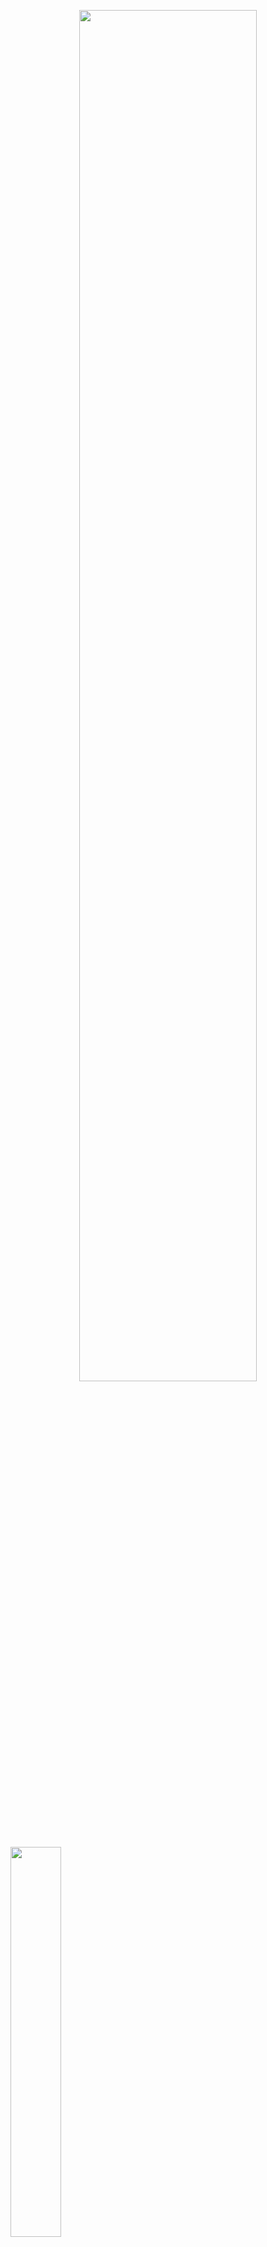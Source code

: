 <p align="center">
	<img src="https://github.com/xmotion-project/xMotion/blob/main/marks/karaloop_logo_reg.jpg" width="75%" />
</p>

<p align="left">	
	<img src="https://github.com/xmotion-project/xMotion/blob/main/src/ShortDemo_Android.gif" width="40%" /> 
</p>
<p align="right">	
	<img src="https://github.com/xmotion-project/xMotion/blob/main/src/ShortDemo_iMacWhatsapp.gif" width="40%" />
</p>	
<p align="center">
	<img src="https://github.com/xmotion-project/xMotion/blob/main/src/ShortDemo_Gaming.gif" width="40%" />
	<img src="https://github.com/xmotion-project/xMotion/blob/main/src/ShortDemo_iPhone.gif" width="40%" />
</p>

Can you imagine yourself interacting with phones, tablets, computers and other devices without hands? 

***karaloop*** is an initiative to advance the development of accessible and inclusive wearable hands-free interfaces, so in the future, anyone will be able to interact with any device, from anywhere, *without hands*, simply by performing movements of the face :relaxed:

The primary goal is to enable ubiquitous human-device interaction to all, regardless of physical abilities, environmental and socioeconomical constrains.     

## Contents

This repository contains a collection of wearable prototypes which measure voluntary movements of the face and translate them 
into mouse or keyboard commands sent via Bluetooth Low Energy (BLE) to any PC, iOS or Android device.

* [***karaloop*** P1.0](https://github.com/xmotion-project/xMotion/wiki/karaloop-P1.0)
* [***karaloop*** P2.0](https://github.com/xmotion-project/xMotion/wiki/karaloop-P2.0)
* [***karaloop*** P3.0](https://github.com/xmotion-project/xMotion/wiki/karaloop-P3.0)

Each prototype incorporates/explores different contact (C) and contactless (CL) sensing technology to capture facial movements: strain gauges ([***karaloop*** P1.0](https://github.com/xmotion-project/xMotion/wiki/karaloop-P1.0), C), potentiometers and microswitches ([***karaloop*** P2.0](https://github.com/xmotion-project/xMotion/wiki/karaloop-P2.0), C), and magnetomers and optical flow sensors ([***karaloop*** P3.0](https://github.com/xmotion-project/xMotion/wiki/karaloop-P3.0), c and CL). 

The ***karaloop*** wearables are not finished products. The Technology Readiness Level ([TRL](https://en.wikipedia.org/wiki/Technology_readiness_level)) varies across prototypes. While [***karaloop*** P1.0](https://github.com/xmotion-project/xMotion/wiki/karaloop-P1.0) and [P2.0](https://github.com/xmotion-project/xMotion/wiki/karaloop-P2.0) are still in feasibility evaluation and development phases (TRL 3-5), [***karaloop*** P3.0](https://github.com/xmotion-project/xMotion/wiki/karaloop-P3.0) has been preliminary evaluated in operational environments (TRL 7).       

[***karaloop*** P1.0](https://github.com/xmotion-project/xMotion/wiki/karaloop-P1.0), [P2.0](https://github.com/xmotion-project/xMotion/wiki/karaloop-P2.0) and [P3.0](https://github.com/xmotion-project/xMotion/wiki/karaloop-P3.0) use the [Adafruit Feather nRF52 Bluefruit](https://learn.adafruit.com/bluefruit-nrf52-feather-learning-guide?view=all) microcontroller. 

## Licenses

We believe that the open source movement can foster mass technological inclusivity, accessibility and education. 

All (i.e. software, firmware, circuit schematics, CAD designs, assembly guides) source and and documentation files in this repository are licensed under open source licenses [approved by the Open Source Initiative (OSI)](https://opensource.org/licenses/alphabetical). Software and firmware are licensed under [Apache License, Version 2.0](https://www.apache.org/licenses/LICENSE-2.0) or [GNU General Public License version 3 (GPLv3)](https://www.gnu.org/licenses/gpl-3.0.en.html), hardware schematics and design files under [CERN Open Hardware Licence Version 2 - Permissive (CERN OHL-P-V2)](https://ohwr.org/cern_ohl_p_v2.pdf), and contents in README, /src, wiki and assembly guides under [Creative Commons Attribution 4.0 International (CC BY 4.0)](https://creativecommons.org/licenses/by/4.0/).   

## Trademark

***karaloop*** is a registered trademark. Find the ***karaloop*** trademark guidelines [here](https://github.com/xmotion-project/karaloop/blob/main/karaloop%20TRADEMARK%20GUIDELINES.md).

## Contributing to ***karaloop***

:relaxed::+1::tada: First of all, thank you for taking the time to contribute! :tada::+1::relaxed:

This repository and everyone participating in it is governed by the [***karaloop*** Code of Conduct](CODE_OF_CONDUCT.md). By participating, you are expected to uphold this code. 

#### **Do you have questions?**

We have the *Q&A message board* where members of the community will provide helpful advice if you have questions:

* [***karaloop*** Discussions: Q&A](https://github.com/xmotion-project/karaloop/discussions/categories/q-a)

#### **Do you have ideas about new features on existing prototypes or new designs?**

Let's discuss your ideas in the *Ideas message board*. Please do not open an issue on GitHub until you and the *maintainers* come up with a roadmap.

* [***karaloop*** Discussions: Ideas](https://github.com/xmotion-project/karaloop/discussions/categories/ideas)

#### **Do you want to contribute improving the documentation, wiki or the project workflows/tooling?**

Tell us what do you want to improve in the *Improvements message board*. Please do not open an issue on GitHub until you and the *maintainers* come up with a roadmap.

* [***karaloop*** Discussions: Improvements](https://github.com/xmotion-project/karaloop/discussions/categories/improvements-documentation-wiki-workflow-tooling)

#### **Do you want to share your work?**

Leave your messages at the *General message board*: 

* [***karaloop*** Discussions: General](https://github.com/xmotion-project/karaloop/discussions/categories/general)

## Credits

The karaloop initiative was inspired by [Ferran Galán](https://scholar.google.com/citations?user=XTcJiLwAAAAJ)'s previous work [ChinMotion](https://arxiv.org/abs/1606.02711). 

The prototype development work of [***karaloop*** P1.0](https://github.com/xmotion-project/xMotion/wiki/karaloop-P1.0), [P2.0](https://github.com/xmotion-project/xMotion/wiki/karaloop-P2.0) and [P3.0](https://github.com/xmotion-project/xMotion/wiki/karaloop-P3.0) was partially sponsored by [Fondation Privée des HUG](https://www.fondationhug.org/) and [Wyss Center](https://wysscenter.ch/) through grants/support awarded to Ferran Galán at [University of Geneva](https://www.unige.ch/en/university/presentation/).

Quentin Praz, Ahmad Jaafar, Spiros Schoinas and Philippe Passeraub from [HEPIA](https://www.hesge.ch/hepia/), and Ferran Galán from [University of Geneva](https://www.unige.ch/en/university/presentation/) contributed to the conception and development of [***karaloop*** P1.0](https://github.com/xmotion-project/xMotion/wiki/karaloop-P1.0), [P2.0](https://github.com/xmotion-project/xMotion/wiki/karaloop-P2.0) and [P3.0](https://github.com/xmotion-project/xMotion/wiki/karaloop-P3.0).

## Contact

For any other inquiries, please reach to us at [karaloop@protonmail.com](mailto:karaloop@protonmail.com).

<p align="center">
	<img src="https://github.com/xmotion-project/xMotion/blob/main/marks/karaloop_logo_reg.jpg" width="40%" />	
</p>

<a rel="license" href="http://creativecommons.org/licenses/by/4.0/"><img alt="Creative Commons License" style="border-width:0" src="https://i.creativecommons.org/l/by/4.0/88x31.png" />
